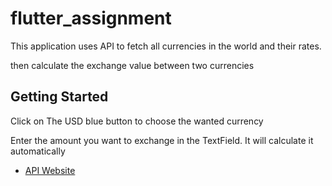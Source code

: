 # flutter_assignment

This application uses API to fetch all currencies in the world and their rates.

then calculate the exchange value between two currencies

## Getting Started

Click on The USD blue button to choose the wanted currency

Enter the amount you want to exchange in the TextField. It will calculate it automatically

- [API Website](https://www.exchangerate-api.com/)
